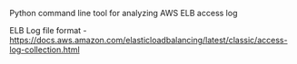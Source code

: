 Python command line tool for analyzing AWS ELB access log

ELB Log file format - https://docs.aws.amazon.com/elasticloadbalancing/latest/classic/access-log-collection.html
